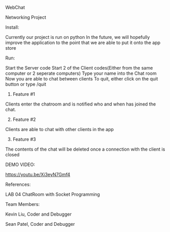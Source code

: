 WebChat

Networking Project

Install:

Currently our project is run on python
In the future, we will hopefully improve the application to the point that we are able to put it onto the app store

Run:

Start the Server code
Start 2 of the Client codes(Either from the same computer or 2 seperate computers)
Type your name into the Chat room
Now you are able to chat between clients
To quit, either click on the quit button or type /quit


1. Feature #1

Clients enter the chatroom and is notified who and when has joined the chat.

2. Feature #2

Clients are able to chat with other clients in the app

3. Feature #3 

The contents of the chat will be deleted once a connection with the client is closed

DEMO VIDEO:

https://youtu.be/Xi3eyN7Gmf4

References:

LAB 04 ChatRoom with Socket Programming

Team Members:

Kevin Liu, Coder and Debugger

Sean Patel, Coder and Debugger
